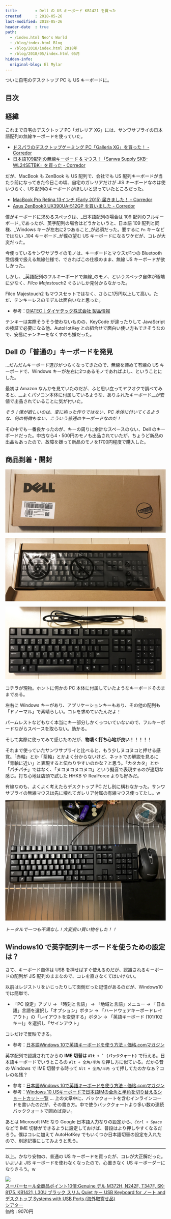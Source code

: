 ```yaml
---
title        : Dell の US キーボード KB1421 を買った
created      : 2018-05-26
last-modified: 2018-05-26
header-date  : true
path:
  - /index.html Neo's World
  - /blog/index.html Blog
  - /blog/2018/index.html 2018年
  - /blog/2018/05/index.html 05月
hidden-info:
  original-blog: El Mylar
---
```


ついに自宅のデスクトップ PC も US キーボードに。

## 目次

## 経緯

これまで自宅のデスクトップ PC「ガレリア XG」には、サンワサプライの日本語配列の無線キーボードを使っていた。

- [ドスパラのデスクトップゲーミング PC「Galleria XG」を買った！ - Corredor](http://neos21.hatenablog.com/entry/2017/08/08/132015)
- [日本語109配列の無線キーボード & マウス！「Sanwa Supply SKB-WL24SETBK」を買った - Corredor](http://neos21.hatenablog.com/entry/2017/02/23/000000)

だが、MacBook も ZenBook も US 配列で、会社でも US 配列キーボードが当たり前になってきた今日この頃、自宅のガレリアだけが JIS キーボードなのは使いづらく、US 配列のキーボードがほしいと思っていたところだった。

- [MacBook Pro Retina 13インチ (Early 2015) 届きました！ - Corredor](http://neos21.hatenablog.com/entry/2016/05/08/041357)
- [Asus ZenBook3 UX390UA-512GP を買いました - Corredor](http://neos21.hatenablog.com/entry/2017/12/06/080000)

僕がキーボードに求めるスペックは、_日本語配列の場合は 109 配列のフルキーボード_であったが、英字配列の場合はどうかというと、日本語 109 配列と同様、_Windows キーが左右に2つあること_が必須だった。要するに `Fn` キーなどではない _104 キーボード_が僕の望む US キーボードになるワケだが、コレが大変だった。

今使っているサンワサプライのモノは、キーボードとマウスが1つの Bluetooth 受信機で扱える無線仕様で、できればこの仕様のまま、無線 US キーボードが欲しかった。

しかし、_英語配列のフルキーボードで無線_のモノ、というスペック自体が極端に少なく、_Filco Majestouch2_ ぐらいしか見付からなかった。

Filco Majestouch2 もマウスセットではなく、さらに1万円以上して高い。ただ、テンキーレスのモデルは面白いなと思った。

- 参考：[DIATEC｜ダイヤテック株式会社 製品情報](http://www.diatec.co.jp/products/det.php?prod_c=2642)

テンキーは実際そうそう使わないものの、KeyCode が違ったりして JavaScript の検証で必要になる他、AutoHotKey との組合せで面白い使い方もできそうなので、安易にテンキーをなくすのも嫌だった。

## Dell の「普通の」キーボードを発見

…だんだんキーボード選びがつらくなってきたので、無線を諦めて有線の US キーボードで、Windows キーが左右に2つあるモノであればよし、ということにした。

最初は Amazon なんかを見ていたのだが、ふと思い立ってヤフオクで調べてみると、__よくパソコン本体に付属しているような、ありふれたキーボード__が安値で出品されていることに気が付いた。

_そう！僕が欲しいのは、変に拘った作りではない、PC 本体に付いてくるような、何の特徴もない、こういう普通のキーボードなのだ！_

その中でも一番良かったのが、キーの周りに余計なスペースのない、Dell のキーボードだった。中古なら4・500円のモノも出品されていたが、ちょうど新品の出品もあったので、故障を嫌って新品のモノを1700円程度で購入した。

## 商品到着・開封

![外箱](./26-02-04.jpg)

![開封](./26-02-03.jpg)

![取り出した](./26-02-02.jpg)

コチラが現物。ホントに何かの PC 本体に付属していたようなキーボードそのままである。

左右に Windows キーがあり、アプリケーションキーもあり、その他の配列も「ドノーマル」で素晴らしい。コレを求めていたんだよ！

パームレストなどもなく本当にキー部分しかくっついていないので、フルキーボードながらスペースを取らない。助かる。

そして実際に使ってみて感じたのだが、__物凄く打ち心地が良い！！！！！__

それまで使っていたサンワサプライと比べると、もう少しヌコヌコと押せる感覚。「赤軸」とか「茶軸」とかよく分からないけど、ネットでの解説を見るに「青軸に近い」と表現すると伝わりやすいのかな？と思う。「カタカタ」とか「パチパチ」ではなく、「ヌコヌコヌコヌコ」という擬音で表現するのが適切な感じ。打ち心地は店頭で試した HHKB や RealForce よりも好みだ。

有線なのも、よくよく考えたらデスクトップ PC だし別に構わなかった。サンワサプライの無線マウスは先に壊れてガレリア付属の有線マウス使ってたし。w

![まさにコレや！](./26-02-01.jpg)

_トータルで一つも不満なし！大変良い買い物をした！！_

## Windows10 で英字配列キーボードを使うための設定は？

さて、キーボード自体は USB を挿せばすぐ使えるのだが、認識されるキーボードの配列が JIS 配列のままなので、コレを直さなくてはいけない。

以前はレジストリをいじったりして面倒だった記憶があるのだが、Windows10 では簡単で、

- 「PC 設定」アプリ → 「時刻と言語」 → 「地域と言語」メニュー → 「日本語」言語を選択し「オプション」ボタン → 「ハードウェアキーボードレイアウト」の「レイアウトを変更する」ボタン → 「英語キーボード (101/102 キー)」を選択し「サインアウト」

コレだけで反映できる。

- 参考：[日本語Windows 10で英語キーボードを使う方法 - 価格.comマガジン](https://kakakumag.com/pc-smartphone/?id=11863)

英字配列で認識されてからの __IME 切替は ``Alt + ` (バッククォート)``__ で行える。日本語キーボードでいうところの `Alt + 全角/半角` な押し方に似ている。だから昔の Windows で IME 切替する時って `Alt + 全角/半角` って押してたのかなぁ？コレの名残？

- 参考：[日本語Windows 10で英語キーボードを使う方法 - 価格.comマガジン](https://kakakumag.com/pc-smartphone/?id=11863)
- 参考：[Windows 10 USキーボードで日本語IMの全角と半角を切り替えるショートカット一覧](https://qiita.com/moutend/items/07a7bd19783234bd4159) … 上の文章中に、バッククォートを含むインラインコードを書いたのだが、その書き方。中で使うバッククォートより多い数の連続バッククォートで囲めば良い。

あとは Microsoft IME なり Google 日本語入力なりの設定から、_`Ctrl + Space`_ などで IME 切替ができるように設定しておけば、普段はより押しやすくなるだろう。僕はコレに加えて AutoHotKey でもいくつか日本語切替の設定を入れたので、別途記事にしてみようと思う。

---

以上。かなり安物の、普通の US キーボードを買ったが、コレが大正解だった。いよいよ JIS キーボードを使わなくなったので、心置きなく US キーボーダーになりきろう。w

<div class="ad-rakuten">
  <div class="ad-rakuten-image">
    <a href="https://hb.afl.rakuten.co.jp/hgc/g00rxoa2.waxyc671.g00rxoa2.waxyd53d/?pc=https%3A%2F%2Fitem.rakuten.co.jp%2Ftheater%2Fya1004854295%2F&amp;m=http%3A%2F%2Fm.rakuten.co.jp%2Ftheater%2Fi%2F16208421%2F">
      <img src="https://thumbnail.image.rakuten.co.jp/@0_mall/theater/cabinet/100/310331/ya1004854295.jpg?_ex=128x128">
    </a>
  </div>
  <div class="ad-rakuten-info">
    <div class="ad-rakuten-title">
      <a href="https://hb.afl.rakuten.co.jp/hgc/g00rxoa2.waxyc671.g00rxoa2.waxyd53d/?pc=https%3A%2F%2Fitem.rakuten.co.jp%2Ftheater%2Fya1004854295%2F&amp;m=http%3A%2F%2Fm.rakuten.co.jp%2Ftheater%2Fi%2F16208421%2F">スーパーセール全商品ポイント10倍:Genuine デル M372H, N242F, T347F, SK-8175, KB1421, L30U ブラック スリム Quiet キー USB Keyboard for ノート and デスクトップ Systems with USB Ports (海外取寄せ品)</a>
    </div>
    <div class="ad-rakuten-shop">
      <a href="https://hb.afl.rakuten.co.jp/hgc/g00rxoa2.waxyc671.g00rxoa2.waxyd53d/?pc=https%3A%2F%2Fwww.rakuten.co.jp%2Ftheater%2F&amp;m=http%3A%2F%2Fm.rakuten.co.jp%2Ftheater%2F">シアター</a>
    </div>
    <div class="ad-rakuten-price">価格 : 9070円</div>
  </div>
</div>
